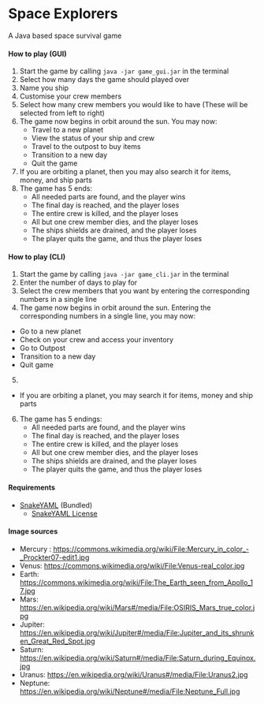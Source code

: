 # Space Explorers
A Java based space survival game
#### How to play (GUI)
1. Start the game by calling `java -jar game_gui.jar` in the terminal
2. Select how many days the game should played over
3. Name you ship
4. Customise your crew members
5. Select how many crew members you would like to have (These will be selected from left to right)
6. The game now begins in orbit around the sun. You may now:
   - Travel to a new planet
   - View the status of your ship and crew
   - Travel to the outpost to buy items
   - Transition to a new day
   - Quit the game
7. If you are orbiting a planet, then you may also search it for items, money, and ship parts
8. The game has 5 ends:
   - All needed parts are found, and the player wins
   - The final day is reached, and the player loses
   - The entire crew is killed, and the player loses
   - All but one crew member dies, and the player loses
   - The ships shields are drained, and the player loses
   - The player quits the game, and thus the player loses
   
#### How to play (CLI)
1. Start the game by calling `java -jar game_cli.jar` in the terminal
2. Enter the number of days to play for
3. Select the crew members that you want by entering the corresponding numbers in a single line
4. The game now begins in orbit around the sun. Entering the corresponding numbers in a single line, you may now:
  - Go to a new planet
  - Check on your crew and access your inventory
  - Go to Outpost
  - Transition to a new day
  - Quit game
5.
  - If you are orbiting a planet, you may search it for items, money and ship parts
6. The game has 5 endings:
   - All needed parts are found, and the player wins
   - The final day is reached, and the player loses
   - The entire crew is killed, and the player loses
   - All but one crew member dies, and the player loses
   - The ships shields are drained, and the player loses
   - The player quits the game, and thus the player loses

#### Requirements
* [SnakeYAML](https://bitbucket.org/asomov/snakeyaml)  (Bundled)
   * [SnakeYAML License](./resources/LICENSE.txt)
   
#### Image sources
* Mercury : https://commons.wikimedia.org/wiki/File:Mercury_in_color_-_Prockter07-edit1.jpg
* Venus: https://commons.wikimedia.org/wiki/File:Venus-real_color.jpg
* Earth: https://commons.wikimedia.org/wiki/File:The_Earth_seen_from_Apollo_17.jpg
* Mars: https://en.wikipedia.org/wiki/Mars#/media/File:OSIRIS_Mars_true_color.jpg
* Jupiter: https://en.wikipedia.org/wiki/Jupiter#/media/File:Jupiter_and_its_shrunken_Great_Red_Spot.jpg
* Saturn: https://en.wikipedia.org/wiki/Saturn#/media/File:Saturn_during_Equinox.jpg
* Uranus: https://en.wikipedia.org/wiki/Uranus#/media/File:Uranus2.jpg
* Neptune: https://en.wikipedia.org/wiki/Neptune#/media/File:Neptune_Full.jpg

